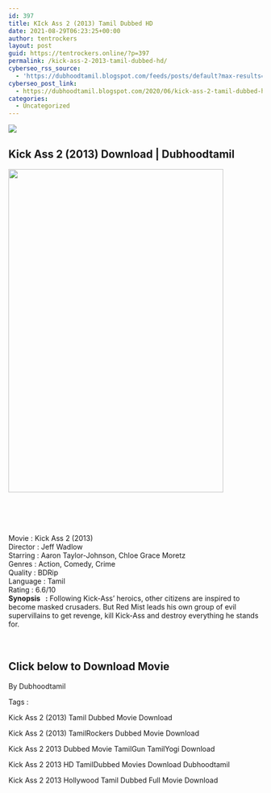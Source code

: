 ```yaml
---
id: 397
title: KIck Ass 2 (2013) Tamil Dubbed HD
date: 2021-08-29T06:23:25+00:00
author: tentrockers
layout: post
guid: https://tentrockers.online/?p=397
permalink: /kick-ass-2-2013-tamil-dubbed-hd/
cyberseo_rss_source:
  - 'https://dubhoodtamil.blogspot.com/feeds/posts/default?max-results=150&start-index=151'
cyberseo_post_link:
  - https://dubhoodtamil.blogspot.com/2020/06/kick-ass-2-tamil-dubbed-hd.html
categories:
  - Uncategorized
---
```

<div class="media_block">
  <img src="https://1.bp.blogspot.com/-HAwAqjSn8sk/Xu1wCa5IW_I/AAAAAAAABcY/kGudIrYGeTEVyNedNFy-tz4pZTiKQd7PQCNcBGAsYHQ/s72-c/ff00d5fb-7bd8-4878-bb05-f5286393bcea.jpg" class="media_thumbnail" />
</div>

<div dir="ltr" trbidi="on" readability="14.109090909091">
  <h2>
    <span>Kick Ass 2 (2013) Download | Dubhoodtamil</span>
  </h2>
  
  <div class="separator">
    <a href="https://1.bp.blogspot.com/-HAwAqjSn8sk/Xu1wCa5IW_I/AAAAAAAABcY/kGudIrYGeTEVyNedNFy-tz4pZTiKQd7PQCNcBGAsYHQ/s1600/ff00d5fb-7bd8-4878-bb05-f5286393bcea.jpg" imageanchor="1"><img loading="lazy" border="0" data-original-height="1600" data-original-width="1067" height="640" src="https://1.bp.blogspot.com/-HAwAqjSn8sk/Xu1wCa5IW_I/AAAAAAAABcY/kGudIrYGeTEVyNedNFy-tz4pZTiKQd7PQCNcBGAsYHQ/s640/ff00d5fb-7bd8-4878-bb05-f5286393bcea.jpg" width="426" /></a>
  </div>
  
  <p>
    <span><br /></span><br /> <span><br /></span><br /> <span>Movie<span> </span>:<span> </span>Kick Ass 2 (2013)</span><br /><span>Director<span> </span>:<span> </span>Jeff Wadlow</span><br /><span>Starring<span> </span>:<span> </span>Aaron Taylor-Johnson, Chloe Grace Moretz</span><br /><span>Genres<span> </span>:<span> </span>Action, Comedy, Crime</span><br /><span>Quality<span> </span>:<span> </span>BDRip</span><br /><span>Language<span> </span>:<span> </span>Tamil</span><br /><span>Rating<span> </span>:<span> </span>6.6/10</span><br /><b>Synopsis&nbsp; &nbsp;:</b><span> Following Kick-Ass&#8217; heroics, other citizens are inspired to become masked crusaders. But Red Mist leads his own group of evil supervillains to get revenge, kill Kick-Ass and destroy everything he stands for.</span><br /><span><br /></span><br />
  </p>
  
  <h2>
    <span>Click below to Download Movie</span>
  </h2>
  
  <p>
    <span>By Dubhoodtamil</span>
  </p>
  
  <p>
    <span>Tags :</span>
  </p>
  
  <p>
    <span>Kick Ass 2 (2013) Tamil Dubbed Movie Download</span>
  </p>
  
  <p>
    <span>Kick Ass 2 (2013) TamilRockers Dubbed Movie Download</span>
  </p>
  
  <p>
    <span>Kick Ass 2 2013 Dubbed Movie TamilGun TamilYogi Download</span>
  </p>
  
  <p>
    <span>Kick Ass 2 2013 HD TamilDubbed Movies Download Dubhoodtamil</span>
  </p>
  
  <p>
    <span>Kick Ass 2 2013 Hollywood Tamil Dubbed Full Movie Download</span>
  </p>
</div>